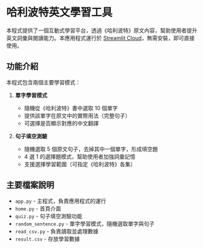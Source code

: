 # 哈利波特英文學習工具

本程式提供了一個互動式學習平台，透過《哈利波特》原文內容，幫助使用者提升英文詞彙與閱讀能力。本應用程式運行於 [Streamlit Cloud](https://learn-harry-potter-words.streamlit.app/)，無需安裝，即可直接使用。

## 功能介紹

本程式包含兩個主要學習模式：

1. **單字學習模式**
   - 隨機從《哈利波特》書中選取 10 個單字
   - 提供該單字在原文中的實際用法（完整句子）
   - 可選擇是否顯示對應的中文翻譯

2. **句子填空測驗**
   - 隨機選取 5 個原文句子，去掉其中一個單字，形成填空題
   - 4 選 1 的選擇題模式，幫助使用者加強詞彙記憶
   - 支援選擇學習範圍（可指定《哈利波特》各集）

## 主要檔案說明

- `app.py` - 主程式，負責應用程式的運行
- `home.py` - 首頁介面
- `quiz.py` - 句子填空測驗功能
- `random_sentence.py` - 單字學習模式，隨機選取單字與句子
- `read_csv.py` - 負責讀取並處理數據
- `result.csv` - 存放學習數據
